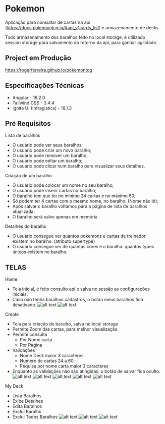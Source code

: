 # Pokemon

Aplicação para consultar de cartas na api (https://docs.pokemontcg.io/#api_v1cards_list) e armazenamento de decks

Todo armazenamento dos baralhos feito no local storage, é utilizado session storage para salvamento do retorno da api, para ganhar agilidade.

## Project em Produção
https://rogerferreira.github.io/pokemontcg


## Especificações Técnicas

- Angular - 16.2.0
- Tailwind CSS - 3.4.4
- Ignite UI (Infragistics) - 16.1.3

## Pré Requisitos
Lista de baralhos
- O usuário pode ver seus baralhos;
- O usuário pode criar um novo baralho;
- O usuário pode remover um baralho;
- O usuário pode editar um baralho;
- O usuário pode clicar num baralho para visualizar seus detalhes.

Criação de um baralho
- O usuário pode colocar um nome no seu baralho;
- O usuário pode inserir cartas no baralho;
- O baralho tem que ter no mínimo 24 cartas e no máximo 60;
- Só podem ter 4 cartas com o mesmo nome, no baralho. (Nome não id);
- Após salvar o baralho voltamos para a página de lista de baralhos atualizada;
- O baralho será salvo apenas em memória.

Detalhes do baralho
- O usuário consegue ver quantos pokemons e cartas de treinador existem no baralho. (atributo supertype)
- O usuário consegue ver de quantas cores é o baralho. quantos types únicos existem no baralho.

## TELAS

Home 
- Tela inicial, é feito consulto api e salva no sessão as configurações iniciais.
- Caso não tenha baralhos cadastros, o botão meus baralhos fica desativado.
![alt text](screenProject/Deck-Vazio.png)
![alt text](screenProject/Decks.png)

Create
- Tela para criação do baralho, salva no local storage
- Permite Zoom das cartas, para melhor visualização
- Permite consulta
  - Por Nome carta
  - Por Pagina
- Validações
  - Nome Deck maior 3 caractéres
  - Numero de cartas 24 a 60
  - Pequisa por nome carta maior 3 caractéres
- Enquanto as validações não são atingidas, o botão de salvar fica oculto.
![alt text](screenProject/Create.png)
![alt text](screenProject/Zoom.png)
![alt text](screenProject/Validacao.png)
![alt text](screenProject/Validacao-OK.png)
![alt text](screenProject/Pesquisa.png)

My Deck 
- Lista Baralhos
- Exibe Detalhes
- Edita Baralhos
- Exclui Baralho
- Exclui Todos Baralhos
  ![alt text](screenProject/List.png)
  ![alt text](screenProject/Detalhe.png)
  ![alt text](screenProject/Detalhe-Zoom.png)

